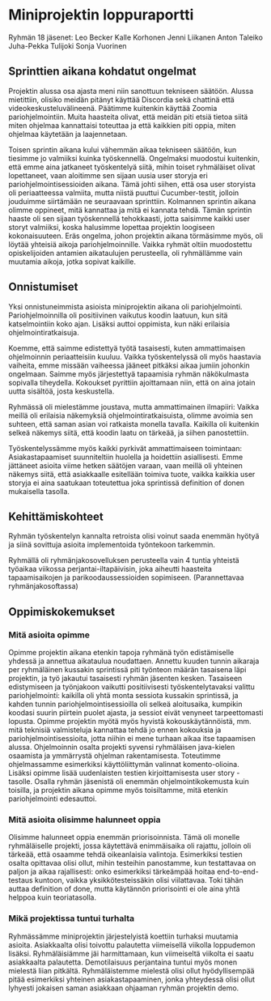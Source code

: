 # Miniprojektin loppuraportti

Ryhmän 18 jäsenet:
Leo Becker 
Kalle Korhonen
Jenni Liikanen
Anton Taleiko
Juha-Pekka Tulijoki
Sonja Vuorinen


## Sprinttien aikana kohdatut ongelmat

Projektin alussa osa ajasta meni niin sanottuun tekniseen säätöön. Alussa mietittiin, olisiko meidän pitänyt käyttää Discordia sekä chattinä että videokeskusteluvälineenä. Päätimme kuitenkin käyttää Zoomia pariohjelmointiin. Muita haasteita olivat, että meidän piti etsiä tietoa siitä miten ohjelmaa kannattaisi toteuttaa ja että kaikkien piti oppia, miten ohjelmaa käytetään ja laajennetaan.

Toisen sprintin aikana kului vähemmän aikaa tekniseen säätöön, kun tiesimme jo valmiiksi kuinka työskennellä. Ongelmaksi muodostui kuitenkin, että emme aina jatkaneet työskentelyä siitä, mihin toiset ryhmäläiset olivat lopettaneet, vaan aloitimme sen sijaan uusia user storyja eri pariohjelmointisessioiden aikana. Tämä johti siihen, että osa user storyista oli periaatteessa valmiita, mutta niistä puuttui Cucumber-testit, jolloin jouduimme siirtämään ne seuraavaan sprinttiin.
Kolmannen sprintin aikana olimme oppineet, mitä kannattaa ja mitä ei kannata tehdä. Tämän sprintin haaste oli sen sijaan työskennellä tehokkaasti, jotta saisimme kaikki user storyt valmiiksi, koska halusimme lopettaa projektin loogiseen kokonaisuuteen.
Eräs ongelma, johon projektin aikana törmäsimme myös, oli löytää yhteisiä aikoja pariohjelmoinnille. Vaikka ryhmät oltiin muodostettu opiskelijoiden antamien aikataulujen perusteella, oli ryhmällämme vain muutamia aikoja, jotka sopivat kaikille.

## Onnistumiset

Yksi onnistuneimmista asioista miniprojektin aikana oli pariohjelmointi. Pariohjelmoinnilla oli positiivinen vaikutus koodin laatuun, kun sitä katselmointiin koko ajan. Lisäksi auttoi oppimista, kun näki erilaisia ohjelmointiratkaisuja.

Koemme, että saimme edistettyä työtä tasaisesti, kuten ammattimaisen ohjelmoinnin periaatteisiin kuuluu. Vaikka työskentelyssä oli myös haastavia vaiheita, emme missään vaiheessa jääneet pitkäksi aikaa jumiin johonkin ongelmaan. Saimme myös järjestettyä tapaamisia ryhmän näkökulmasta sopivalla tiheydella. Kokoukset pyrittiin ajoittamaan niin, että on aina jotain uutta sisältöä, josta keskustella. 

Ryhmässä oli mielestämme joustava, mutta ammattimainen ilmapiiri: Vaikka meillä oli erilaisia näkemyksiä ohjelmointiratkaisuista, olimme avoimia sen suhteen, että saman asian voi ratkaista monella tavalla. Kaikilla oli kuitenkin selkeä näkemys siitä, että koodin laatu on tärkeää, ja siihen panostettiin.

Työskentelyssämme myös kaikki pyrkivät ammattimaiseen toimintaan: Asiakastapaamiset suunniteltiin huolella ja hoidettiin asiallisesti. Emme jättäneet asioita viime hetken säätöjen varaan, vaan meillä oli yhteinen näkemys siitä, että asiakkaalle esitellään toimiva tuote, vaikka kaikkia user storyja ei aina saatukaan toteutettua joka sprintissä definition of donen mukaisella tasolla.

## Kehittämiskohteet 

Ryhmän työskentelyn kannalta retroista olisi voinut saada enemmän hyötyä ja siinä sovittuja asioita implementoida työntekoon tarkemmin.

Ryhmällä oli ryhmänjakosovelluksen perusteella vain 4 tuntia yhteistä työaikaa viikossa perjantai-iltapäivisin, joka aiheutti haasteita tapaamisaikojen ja parikoodaussessioiden sopimiseen. (Parannettavaa ryhmänjakosoftassa)

## Oppimiskokemukset 

### Mitä asioita opimme

Opimme projektin aikana etenkin tapoja ryhmänä työn edistämiselle yhdessä ja annettua aikataulua noudattaen. Annettu kuuden tunnin aikaraja per ryhmäläinen kussakin sprintissä piti työnteon määrän tasaisena läpi projektin, ja työ jakautui tasaisesti ryhmän jäsenten kesken. Tasaiseen edistymiseen ja työnjakoon vaikutti positiivisesti työskentelytavaksi valittu pariohjelmointi: kaikilla oli yhtä monta sessiota kussakin sprintissä, ja kahden tunnin pariohjelmointisessioilla oli selkeä aloitusaika, kumpikin koodasi suurin piirtein puolet ajasta, ja sessiot eivät venyneet tarpeettomasti lopusta. 
Opimme projektin myötä myös hyvistä kokouskäytännöistä, mm. mitä teknisiä valmisteluja kannattaa tehdä jo ennen kokouksia ja pariohjelmointisessioita, jotta niihin ei mene turhaan aikaa itse tapaamisen alussa. 
Ohjelmoinnin osalta projekti syvensi ryhmäläisen java-kielen osaamista ja ymmärrystä ohjelman rakentamisesta. Toteutimme ohjelmassamme esimerkiksi käyttöliittymän valinnat komento-olioina. Lisäksi opimme lisää uudenlaisten testien kirjoittamisesta user story -tasolle. Osalla ryhmän jäsenistä oli enemmän ohjelmointikokemusta kuin toisilla, ja projektin aikana opimme myös toisiltamme, mitä etenkin pariohjelmointi edesauttoi.

### Mitä asioita olisimme halunneet oppia

Olisimme halunneet oppia enemmän priorisoinnista. Tämä oli monelle ryhmäläiselle projekti, jossa käytettävä enimmäisaika oli rajattu, jolloin oli tärkeää, että osaamme tehdä oikeanlaisia valintoja. Esimerkiksi testien osalta opittavaa olisi ollut, mihin testeihin panostamme, kun testattavaa on paljon ja aikaa rajallisesti: onko esimerkiksi tärkeämpää hoitaa end-to-end-testaus kuntoon, vaikka yksikkötesteissäkin olisi viilattavaa. Toki tähän auttaa definition of done, mutta käytännön priorisointi ei ole aina yhtä helppoa kuin teoriatasolla.

### Mikä projektissa tuntui turhalta

Ryhmässämme miniprojektin järjestelyistä koettiin turhaksi muutamia asioita. Asiakkaalta olisi toivottu palautetta viimeisellä viikolla loppudemon lisäksi. Ryhmäläisiämme jäi harmittamaan, kun viimeiseltä viikolta ei saatu asiakkaalta palautetta. Demotilaisuus perjantaina tuntui myös monen mielestä liian pitkältä. Ryhmäläistemme mielestä olisi ollut hyödyllisempää pitää esimerkiksi yhteinen asiakastapaaminen, jonka yhteydessä olisi ollut lyhyesti jokaisen saman asiakkaan ohjaaman ryhmän projektin demo. 
